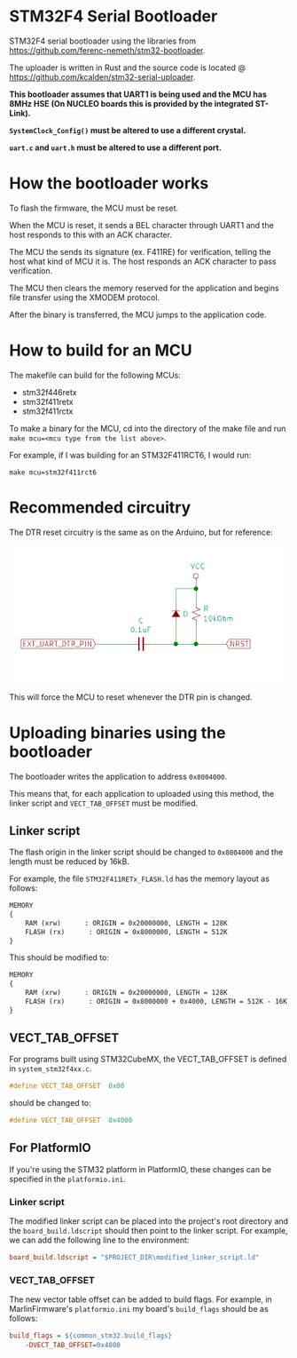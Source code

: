 # STM32F4 Serial Bootloader
STM32F4 serial bootloader using the libraries from https://github.com/ferenc-nemeth/stm32-bootloader.

The uploader is written in Rust and the source code is located @ https://github.com/kcalden/stm32-serial-uploader.

**This bootloader assumes that UART1 is being used and the MCU has 8MHz HSE (On NUCLEO boards this is provided by the integrated ST-Link).** 

**`SystemClock_Config()` must be altered to use a different crystal.**

**`uart.c` and `uart.h` must be altered to use a different port.**

# How the bootloader works

To flash the firmware, the MCU must be reset.

When the MCU is reset, it sends a BEL character through UART1 and the host responds to this with an ACK character.

The MCU the sends its signature (ex. F411RE) for verification, telling the host what kind of MCU it is. The host responds an ACK character to pass verification.

The MCU then clears the memory reserved for the application and begins file transfer using the XMODEM protocol.

After the binary is transferred, the MCU jumps to the application code. 

# How to build for an MCU

The makefile can build for the following MCUs:

- stm32f446retx
- stm32f411retx
- stm32f411rctx

To make a binary for the MCU, cd into the directory of the make file and run `make mcu=<mcu type from the list above>`.

For example, if I was building for an STM32F411RCT6, I would run:

```
make mcu=stm32f411rct6
```

# Recommended circuitry

The DTR reset circuitry is the same as on the Arduino, but for reference:

![alt](./img/reset_circuitry.png)

This will force the MCU to reset whenever the DTR pin is changed.

# Uploading binaries using the bootloader

The bootloader writes the application to address `0x8004000`. 

This means that, for each application to uploaded using this method, the linker script and `VECT_TAB_OFFSET` must be modified.

## Linker script

The flash origin in the linker script should be changed to `0x8004000` and the length must be reduced by 16kB.

For example, the file `STM32F411RETx_FLASH.ld` has the memory layout as follows:

```
MEMORY
{
    RAM (xrw)      : ORIGIN = 0x20000000, LENGTH = 128K
    FLASH (rx)      : ORIGIN = 0x8000000, LENGTH = 512K
}
```

This should be modified to:

```
MEMORY
{
    RAM (xrw)      : ORIGIN = 0x20000000, LENGTH = 128K
    FLASH (rx)      : ORIGIN = 0x8000000 + 0x4000, LENGTH = 512K - 16K
}
```

## VECT_TAB_OFFSET

For programs built using STM32CubeMX, the VECT_TAB_OFFSET is defined in `system_stm32f4xx.c`.

```c
#define VECT_TAB_OFFSET  0x00
```

should be changed to:

```c
#define VECT_TAB_OFFSET  0x4000
```

## **For PlatformIO**

If you're using the STM32 platform in PlatformIO, these changes can be specified in the `platformio.ini`.

### **Linker script**
The modified linker script can be placed into the project's root directory and the `board_build.ldscript` should then point to the linker script. For example, we can add the following line to the environment:
```ini
board_build.ldscript = "$PROJECT_DIR\modified_linker_script.ld"
```

### **VECT_TAB_OFFSET**
The new vector table offset can be added to build flags. For example, in MarlinFirmware's `platformio.ini` my board's `build_flags` should be as follows:
```ini
build_flags = ${common_stm32.build_flags}
    -DVECT_TAB_OFFSET=0x4000
```